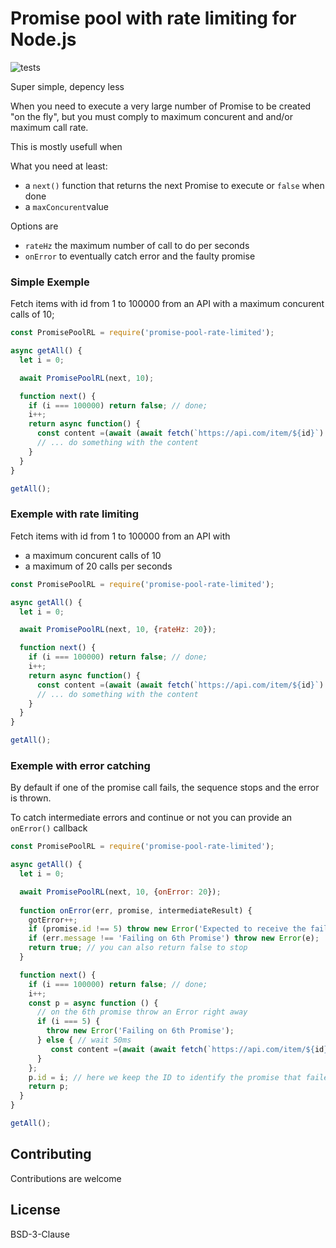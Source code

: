 # Promise pool with rate limiting for Node.js

![tests](https://github.com/github/docs/actions/workflows/test.js.yml/badge.svg)

Super simple, depency less

When you need to execute a very large number of Promise to be created "on the fly", but you must comply to maximum concurent and and/or maximum call rate.

This is mostly usefull when  

What you need at least: 

- a `next()` function that returns the next Promise to execute or `false` when done
- a `maxConcurent`value 

Options are 
- `rateHz` the maximum number of call to do per seconds
- `onError` to eventually catch error and the faulty promise

### Simple Exemple

Fetch items with id from 1 to 100000 from an API with a maximum concurent calls of 10;
```javascript
const PromisePoolRL = require('promise-pool-rate-limited');

async getAll() {
  let i = 0;

  await PromisePoolRL(next, 10);

  function next() {
    if (i === 100000) return false; // done;
    i++;
    return async function() {
      const content =(await (await fetch(`https://api.com/item/${id}`).text());
      // ... do something with the content
    }
  }
}

getAll();
```



### Exemple with rate limiting 

Fetch items with id from 1 to 100000 from an API with 

- a maximum concurent calls of 10 
- a maximum of 20 calls per seconds

```javascript
const PromisePoolRL = require('promise-pool-rate-limited');

async getAll() {
  let i = 0;

  await PromisePoolRL(next, 10, {rateHz: 20});

  function next() {
    if (i === 100000) return false; // done;
    i++;
    return async function() {
      const content =(await (await fetch(`https://api.com/item/${id}`).text());
      // ... do something with the content
    }
  }
}

getAll();
```



### Exemple with error catching

By default if one of the promise call fails, the sequence stops and the error is thrown. 

To catch intermediate errors and continue or not you can provide an `onError()` callback

```javascript
const PromisePoolRL = require('promise-pool-rate-limited');

async getAll() {
  let i = 0;

  await PromisePoolRL(next, 10, {onError: 20});
  
  function onError(err, promise, intermediateResult) {
    gotError++;
    if (promise.id !== 5) throw new Error('Expected to receive the failing promise');
    if (err.message !== 'Failing on 6th Promise') throw new Error(e);
    return true; // you can also return false to stop
  }

  function next() {
    if (i === 100000) return false; // done;
    i++;
    const p = async function () {
      // on the 6th promise throw an Error right away
      if (i === 5) {
        throw new Error('Failing on 6th Promise');
      } else { // wait 50ms
         const content =(await (await fetch(`https://api.com/item/${id}`).text());
      }
    };
    p.id = i; // here we keep the ID to identify the promise that failed.
    return p;
  }
}

getAll();
```



### 

## Contributing 

Contributions are welcome 

## License

BSD-3-Clause